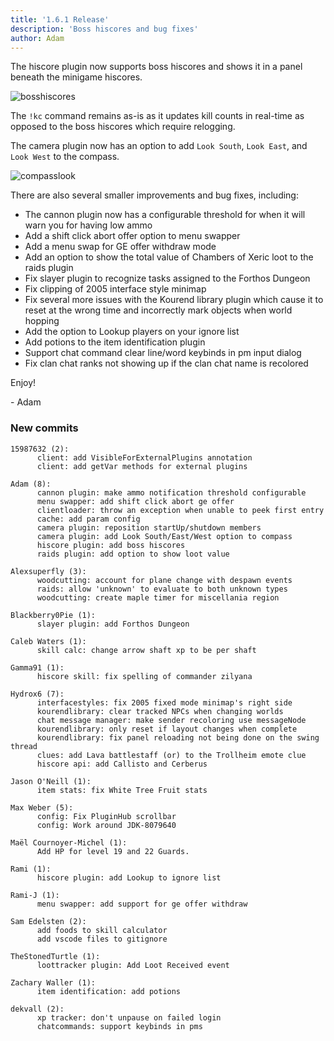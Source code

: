 ```yaml
---
title: '1.6.1 Release'
description: 'Boss hiscores and bug fixes'
author: Adam
---
```


The hiscore plugin now supports boss hiscores and shows it in a panel beneath
the minigame hiscores.

![bosshiscores](/img/blog/1.6.1-Release/bosshiscores.png)

The `!kc` command remains as-is as it updates kill counts in real-time as
opposed to the boss hiscores which require relogging.

The camera plugin now has an option to add `Look South`, `Look East`, and `Look West` to the compass.

![compasslook](/img/blog/1.6.1-Release/compass.png)

There are also several smaller improvements and bug fixes, including:

- The cannon plugin now has a configurable threshold for when it will warn you
  for having low ammo
- Add a shift click abort offer option to menu swapper
- Add a menu swap for GE offer withdraw mode
- Add an option to show the total value of Chambers of Xeric loot to the raids
  plugin
- Fix slayer plugin to recognize tasks assigned to the Forthos Dungeon
- Fix clipping of 2005 interface style minimap
- Fix several more issues with the Kourend library plugin which cause it to
  reset at the wrong time and incorrectly mark objects when world hopping
- Add the option to Lookup players on your ignore list
- Add potions to the item identification plugin
- Support chat command clear line/word keybinds in pm input dialog
- Fix clan chat ranks not showing up if the clan chat name is recolored

Enjoy!

\- Adam

### New commits

```
15987632 (2):
      client: add VisibleForExternalPlugins annotation
      client: add getVar methods for external plugins

Adam (8):
      cannon plugin: make ammo notification threshold configurable
      menu swapper: add shift click abort ge offer
      clientloader: throw an exception when unable to peek first entry
      cache: add param config
      camera plugin: reposition startUp/shutdown members
      camera plugin: add Look South/East/West option to compass
      hiscore plugin: add boss hiscores
      raids plugin: add option to show loot value

Alexsuperfly (3):
      woodcutting: account for plane change with despawn events
      raids: allow 'unknown' to evaluate to both unknown types
      woodcutting: create maple timer for miscellania region

Blackberry0Pie (1):
      slayer plugin: add Forthos Dungeon

Caleb Waters (1):
      skill calc: change arrow shaft xp to be per shaft

Gamma91 (1):
      hiscore skill: fix spelling of commander zilyana

Hydrox6 (7):
      interfacestyles: fix 2005 fixed mode minimap's right side
      kourendlibrary: clear tracked NPCs when changing worlds
      chat message manager: make sender recoloring use messageNode
      kourendlibrary: only reset if layout changes when complete
      kourendlibrary: fix panel reloading not being done on the swing thread
      clues: add Lava battlestaff (or) to the Trollheim emote clue
      hiscore api: add Callisto and Cerberus

Jason O'Neill (1):
      item stats: fix White Tree Fruit stats

Max Weber (5):
      config: Fix PluginHub scrollbar
      config: Work around JDK-8079640

Maël Cournoyer-Michel (1):
      Add HP for level 19 and 22 Guards.

Rami (1):
      hiscore plugin: add Lookup to ignore list

Rami-J (1):
      menu swapper: add support for ge offer withdraw

Sam Edelsten (2):
      add foods to skill calculator
      add vscode files to gitignore

TheStonedTurtle (1):
      loottracker plugin: Add Loot Received event

Zachary Waller (1):
      item identification: add potions

dekvall (2):
      xp tracker: don't unpause on failed login
      chatcommands: support keybinds in pms
```
